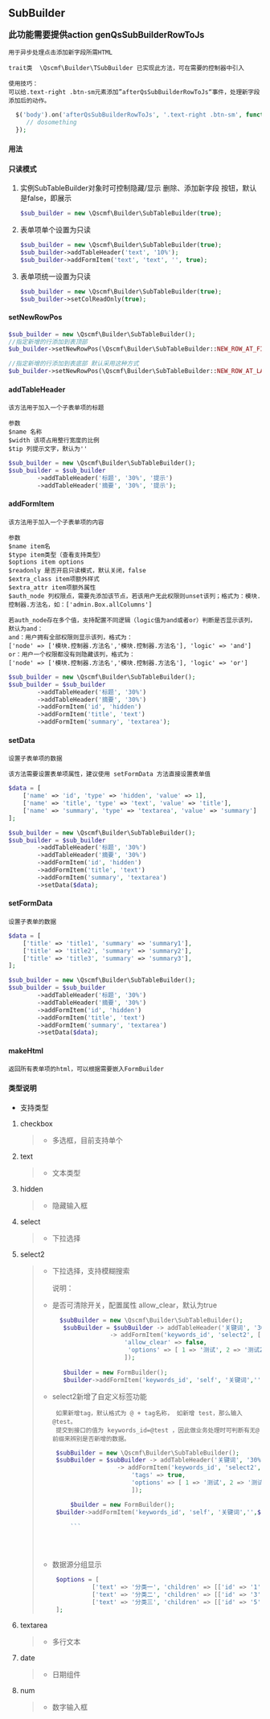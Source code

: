## SubBuilder

<big>**此功能需要提供action genQsSubBuilderRowToJs**</big>

```
用于异步处理点击添加新字段所需HTML

trait类  \Qscmf\Builder\TSubBuilder 已实现此方法，可在需要的控制器中引入
```

```
使用技巧：
可以给.text-right .btn-sm元素添加”afterQsSubBuilderRowToJs“事件，处理新字段添加后的动作。
```

```php
  $('body').on('afterQsSubBuilderRowToJs', '.text-right .btn-sm', function() {
     // dosomething
  });
```

#### 用法

#### 只读模式

1. 实例SubTableBuilder对象时可控制隐藏/显示 删除、添加新字段 按钮，默认是false，即展示 
   
   ```php
   $sub_builder = new \Qscmf\Builder\SubTableBuilder(true);
   ```

2. 表单项单个设置为只读
   
   ```php
   $sub_builder = new \Qscmf\Builder\SubTableBuilder(true);
   $sub_builder->addTableHeader('text', '10%');
   $sub_builder->addFormItem('text', 'text', '', true);
   ```

3. 表单项统一设置为只读
   
   ```php
   $sub_builder = new \Qscmf\Builder\SubTableBuilder(true);
   $sub_builder->setColReadOnly(true);
   ```

#### setNewRowPos

```php
$sub_builder = new \Qscmf\Builder\SubTableBuilder();
//指定新增的行添加到表顶部
$ub_builder->setNewRowPos(\Qscmf\Builder\SubTableBuilder::NEW_ROW_AT_FIRST);

//指定新增的行添加到表底部 默认采用这种方式
$ub_builder->setNewRowPos(\Qscmf\Builder\SubTableBuilder::NEW_ROW_AT_LAST);
```

#### addTableHeader

```blade
该方法用于加入一个子表单项的标题

参数
$name 名称
$width 该项占用整行宽度的比例
$tip 列提示文字，默认为''
```

```php
$sub_builder = new \Qscmf\Builder\SubTableBuilder();
$sub_builder = $sub_builder
        ->addTableHeader('标题', '30%', '提示')
        ->addTableHeader('摘要', '30%', '提示');
```

#### addFormItem

```blade
该方法用于加入一个子表单项的内容

参数
$name item名
$type item类型（查看支持类型）
$options item options
$readonly 是否开启只读模式，默认关闭，false
$extra_class item项额外样式
$extra_attr item项额外属性
$auth_node 列权限点，需要先添加该节点，若该用户无此权限则unset该列；格式为：模块.控制器.方法名，如：['admin.Box.allColumns']

若auth_node存在多个值，支持配置不同逻辑（logic值为and或者or）判断是否显示该列，默认为and：
and：用户拥有全部权限则显示该列，格式为：
['node' => ['模块.控制器.方法名','模块.控制器.方法名'], 'logic' => 'and']
or：用户一个权限都没有则隐藏该列，格式为：
['node' => ['模块.控制器.方法名','模块.控制器.方法名'], 'logic' => 'or']
```

```php
$sub_builder = new \Qscmf\Builder\SubTableBuilder();
$sub_builder = $sub_builder
        ->addTableHeader('标题', '30%')
        ->addTableHeader('摘要', '30%')
        ->addFormItem('id', 'hidden')
        ->addFormItem('title', 'text')
        ->addFormItem('summary', 'textarea');
```

#### setData

```blade
设置子表单项的数据

该方法需要设置表单项属性，建议使用 setFormData 方法直接设置表单值
```

```php
$data = [
    ['name' => 'id', 'type' => 'hidden', 'value' => 1],
    ['name' => 'title', 'type' => 'text', 'value' => 'title'],
    ['name' => 'summary', 'type' => 'textarea', 'value' => 'summary']
];

$sub_builder = new \Qscmf\Builder\SubTableBuilder();
$sub_builder = $sub_builder
        ->addTableHeader('标题', '30%')
        ->addTableHeader('摘要', '30%')
        ->addFormItem('id', 'hidden')
        ->addFormItem('title', 'text')
        ->addFormItem('summary', 'textarea')
        ->setData($data);
```

#### setFormData

```blade
设置子表单的数据
```

```php
$data = [
    ['title' => 'title1', 'summary' => 'summary1'],
    ['title' => 'title2', 'summary' => 'summary2'],
    ['title' => 'title3', 'summary' => 'summary3'],
];

$sub_builder = new \Qscmf\Builder\SubTableBuilder();
$sub_builder = $sub_builder
        ->addTableHeader('标题', '30%')
        ->addTableHeader('摘要', '30%')
        ->addFormItem('id', 'hidden')
        ->addFormItem('title', 'text')
        ->addFormItem('summary', 'textarea')
        ->setData($data);
```

#### makeHtml

```blade
返回所有表单项的html，可以根据需要嵌入FormBuilder
```

#### 类型说明

+ 支持类型
1. checkbox
   
   > + 多选框，目前支持单个

2. text
   
   > + 文本类型

3. hidden
   
   > + 隐藏输入框

4. select
   
   > + 下拉选择

5. select2

   > + 下拉选择，支持模糊搜索
   >
   >   
   >
   >   说明：
   >
   >   
   >
   >  + 是否可清除开关，配置属性 allow_clear，默认为true
   >
   >    ```php
   >      $subBuilder = new \Qscmf\Builder\SubTableBuilder();
   >       $subBuilder = $subBuilder -> addTableHeader('关键词', '30%')
   >                    -> addFormItem('keywords_id', 'select2', [
   >                        'allow_clear' => false,
   >                      	 'options' => [ 1 => '测试', 2 => '测试2']
   >                        ]);
   >       
   >       $builder = new FormBuilder();
   >       $builder->addFormItem('keywords_id', 'self', '关键词','',$subBuilder->makeHtml());
   >     ```
   > 
   >
   > 
   >  + select2新增了自定义标签功能
   > 
   >    ```text
   >     如果新增tag，默认格式为 @ + tag名称， 如新增 test，那么输入 @test。
   >     提交到接口的值为 keywords_id=@test ，因此做业务处理时可判断有无@前缀来辨别是否新增的数据。
   >     ```
   > 
   >    ```php
   >     $subBuilder = new \Qscmf\Builder\SubTableBuilder();
   >     $subBuilder = $subBuilder -> addTableHeader('关键词', '30%')
   >                      -> addFormItem('keywords_id', 'select2', [
   >                          'tags' => true,
   >                          'options' => [ 1 => '测试', 2 => '测试2']
   >                          ]);
   > 
   >         $builder = new FormBuilder();
   >     $builder->addFormItem('keywords_id', 'self', '关键词','',$subBuilder->makeHtml());
   > 
   >         ```
   > 
   >
   >     
   >  + 数据源分组显示    
   > 
   >    ```php
   >     $options = [
   >               ['text' => '分类一', 'children' => [['id' => '1', 'text' => '选项1'],['id' => '2', 'text' => '选项2']]],
   >               ['text' => '分类二', 'children' => [['id' => '3', 'text' => '选项3'],['id' => '4', 'text' => '选项4']]],
   >               ['text' => '分类三', 'children' => [['id' => '5', 'text' => '选项5'],['id' => '6', 'text' => '选项6']]],
   >     ];
   >     ```
   > 
   >
   >     
   
6. textarea
   
   > + 多行文本

7. date
   
   > + 日期组件

8. num
   
   > + 数字输入框